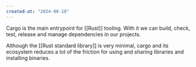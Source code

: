 ```yaml
---
created-at: "2024-08-18"
---
```


Cargo is the main entrypoint for [[Rust]] tooling. With it we can build, check, test, release and manage dependencies in our projects.

Although the [[Rust standard library]] is very minimal, cargo and its ecosystem reduces a lot of the friction for using and sharing libraries and installing binaries.

